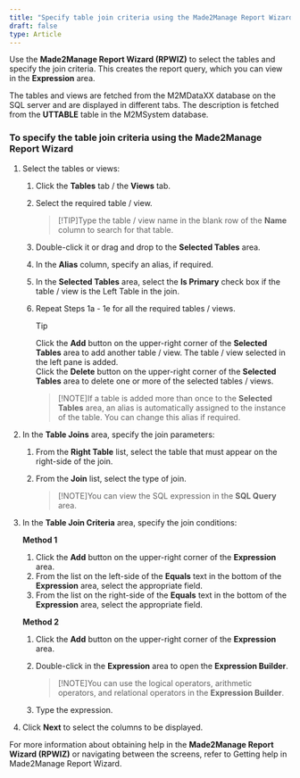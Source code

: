 ```yaml
---
title: "Specify table join criteria using the Made2Manage Report Wizard (R1-NA)"
draft: false
type: Article
---
```


Use the **Made2Manage Report Wizard (RPWIZ)** to select the tables and specify the join criteria. This creates the report query, which you can view in the **Expression** area.

The tables and views are fetched from the M2MDataXX database on the SQL server and are displayed in different tabs. The description is fetched from the **UTTABLE** table in the M2MSystem database.

### To specify the table join criteria using the Made2Manage Report Wizard

1. Select the tables or views:

    1.  Click the **Tables** tab / the **Views** tab.
    2.  Select the required table / view.

        >[!TIP]Type the table / view name in the blank row of the **Name** column to search for that table.

    3.  Double-click it or drag and drop to the **Selected Tables** area.
    4.  In the **Alias** column, specify an alias, if required.
    5.  In the **Selected Tables** area, select the **Is Primary** check box if the table / view is the Left Table in the join.
    6.  Repeat Steps 1a - 1e for all the required tables / views.

        >[!TIP]   
        >Click the **Add** button on the upper-right corner of the **Selected Tables** area to add another table / view. The table / view selected in the left pane is added.  
    Click the **Delete** button on the upper-right corner of the **Selected Tables** area to delete one or more of the selected tables / views.

        >[!NOTE]If a table is added more than once to the **Selected Tables** area, an alias is automatically assigned to the instance of the table. You can change this alias if required.

2. In the **Table Joins** area, specify the join parameters:

    1.  From the **Right Table** list, select the table that must appear on the right-side of the join.
    2.  From the **Join** list, select the type of join.

        >[!NOTE]You can view the SQL expression in the **SQL Query** area.

3. In the **Table Join Criteria** area, specify the join conditions:

    **Method 1**

    1.  Click the **Add** button on the upper-right corner of the **Expression** area.
    2. From the list on the left-side of the **Equals** text in the bottom of the **Expression** area, select the appropriate field.
    3. From the list on the right-side of the **Equals** text in the bottom of the **Expression** area, select the appropriate field.

    **Method 2**

    1.  Click the **Add** button on the upper-right corner of the **Expression** area.
    2.  Double-click in the **Expression** area to open the **Expression Builder**.

        >[!NOTE]You can use the logical operators, arithmetic operators, and relational operators in the **Expression Builder**.

    3.  Type the expression.

4. Click **Next** to select the columns to be displayed.

For more information about obtaining help in the **Made2Manage Report Wizard (RPWIZ)** or navigating between the screens, refer to Getting help in Made2Manage Report Wizard.

​